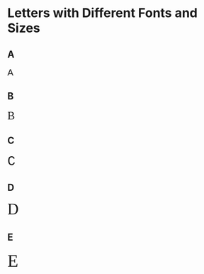 # Letters with Different Fonts and Sizes

## A
<span style="font-family: Arial; font-size: 20px;">A</span>

## B
<span style="font-family: Times New Roman; font-size: 25px;">B</span>

## C
<span style="font-family: Courier New; font-size: 30px;">C</span>

## D
<span style="font-family: Verdana; font-size: 35px;">D</span>

## E
<span style="font-family: Georgia; font-size: 40px;">E</span>
